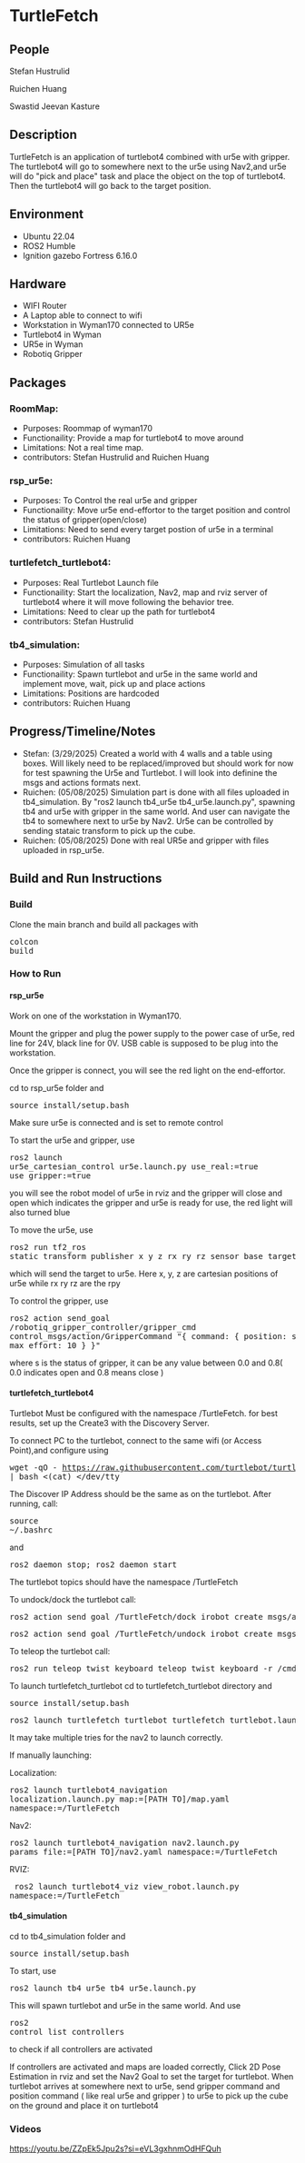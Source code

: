 # TurtleFetch
## People
Stefan Hustrulid

Ruichen Huang

Swastid Jeevan Kasture

## Description
TurtleFetch is an application of turtlebot4 combined with ur5e with gripper. The turtlebot4 will go to somewhere next to the ur5e using Nav2,and ur5e will do "pick and place" task and place the object on the top of turtlebot4. Then the turtlebot4 will go back to the target position.

## Environment
- Ubuntu 22.04
- ROS2 Humble
- Ignition gazebo Fortress 6.16.0

## Hardware
- WIFI Router
- A Laptop able to connect to wifi
- Workstation in Wyman170 connected to UR5e
- Turtlebot4 in Wyman
- UR5e in Wyman
- Robotiq Gripper

## Packages
### RoomMap: 
- Purposes:
Roommap of wyman170
- Functionaility:
Provide a map for turtlebot4 to move around
- Limitations:
Not a real time map.
- contributors:
Stefan Hustrulid and Ruichen Huang

### rsp_ur5e: 
- Purposes:
To Control the real ur5e and gripper
- Functionaility:
Move ur5e end-effortor to the target position and control the status of gripper(open/close)
- Limitations:
Need to send every target postion of ur5e in a terminal
- contributors:
Ruichen Huang

### turtlefetch_turtlebot4: 
- Purposes:
Real Turtlebot Launch file
- Functionaility:
Start the localization, Nav2, map and rviz server of turtlebot4 where it will move following the behavior tree.
- Limitations:
Need to clear up the path for turtlebot4
- contributors:
Stefan Hustrulid

### tb4_simulation: 
- Purposes:
Simulation of all tasks
- Functionaility:
Spawn turtlebot and ur5e in the same world and implement move, wait, pick up and place actions
- Limitations:
Positions are hardcoded
- contributors:
Ruichen Huang

## Progress/Timeline/Notes
- Stefan: (3/29/2025) Created a world with 4 walls and a table using boxes. Will likely need to be replaced/improved but should work for now for test spawning the Ur5e and Turtlebot. I will look into definine the msgs and actions formats next.
- Ruichen: (05/08/2025) Simulation part is done with all files uploaded in tb4_simulation. By "ros2 launch tb4_ur5e tb4_ur5e.launch.py", spawning tb4 and ur5e with gripper in the same world. And user can navigate the tb4 to somewhere next to ur5e by Nav2. Ur5e can be controlled by sending stataic transform to pick up the cube.
- Ruichen: (05/08/2025) Done with real UR5e and gripper with files uploaded in rsp_ur5e.

## Build and Run Instructions
### Build
Clone the main branch and build all packages with <pre>colcon build</pre>
### How to Run
#### rsp_ur5e
Work on one of the workstation in Wyman170.

Mount the gripper and plug the power supply to the power case of ur5e, red line for 24V, black line for 0V. USB cable is supposed to be plug into the workstation.

Once the gripper is connect, you will see the red light on the end-effortor.

cd to rsp_ur5e folder and <pre>source install/setup.bash</pre>
Make sure ur5e is connected and is set to remote control

To start the ur5e and gripper, use <pre>ros2 launch ur5e_cartesian_control ur5e.launch.py use_real:=true use_gripper:=true</pre>
you will see the robot model of ur5e in rviz and the gripper will close and open which indicates the gripper and ur5e is ready for use, the red light will also turned blue

To move the ur5e, use <pre>ros2 run tf2_ros static_transform_publisher x y z rx ry rz sensor_base target</pre>
which will send the target to ur5e. Here x, y, z are cartesian positions of ur5e while rx ry rz are the rpy

To control the gripper, use <pre>ros2 action send_goal   /robotiq_gripper_controller/gripper_cmd   control_msgs/action/GripperCommand   "{ command: { position: s, max_effort: 10 } }"</pre>
where s is the status of gripper, it can be any value between 0.0 and 0.8( 0.0 indicates open and 0.8 means close )

#### turtlefetch_turtlebot4
Turtlebot Must be configured with the namespace /TurtleFetch. for best results, set up the Create3 with the Discovery Server.

To connect PC to the turtlebot, connect to the same wifi (or Access Point),and configure using <pre>wget -qO - https://raw.githubusercontent.com/turtlebot/turtlebot4_setup/humble/turtlebot4_discovery/configure_discovery.sh | bash <(cat) </dev/tty</pre>
The Discover IP Address should be the same as on the turtlebot.
After running, call: <pre>source ~/.bashrc</pre> and <pre>ros2 daemon stop; ros2 daemon start</pre>
The turtlebot topics should have the namespace /TurtleFetch

To undock/dock the turtlebot call:
<pre>ros2 action send_goal /TurtleFetch/dock irobot_create_msgs/action/Dock "{}"</pre>
<pre>ros2 action send_goal /TurtleFetch/undock irobot_create_msgs/action/Undock "{}"</pre>

To teleop the turtlebot call:
<pre>ros2 run teleop_twist_keyboard teleop_twist_keyboard -r /cmd_vel:=/TurtleFetch/cmd_vel</pre>

To launch turtlefetch_turtlebot cd to turtlefetch_turtlebot directory and <pre>source install/setup.bash</pre>
<pre>ros2 launch turtlefetch_turtlebot turtlefetch_turtlebot.launch.py</pre>

It may take multiple tries for the nav2 to launch correctly.

If manually launching:

Localization: <pre>ros2 launch turtlebot4_navigation localization.launch.py map:=[PATH TO]/map.yaml namespace:=/TurtleFetch</pre>

Nav2: <pre>ros2 launch turtlebot4_navigation nav2.launch.py params_file:=[PATH TO]/nav2.yaml namespace:=/TurtleFetch</pre>

RVIZ: <pre> ros2 launch turtlebot4_viz view_robot.launch.py namespace:=/TurtleFetch</pre>

#### tb4_simulation
cd to tb4_simulation folder and <pre>source install/setup.bash</pre>
To start, use <pre>ros2 launch tb4_ur5e tb4_ur5e.launch.py</pre>
This will spawn turtlebot and ur5e in the same world. And use <pre>ros2 control list_controllers</pre> to check if all controllers are activated

If controllers are activated and maps are loaded correctly, Click 2D Pose Estimation in rviz and set the Nav2 Goal to set the target for turtlebot. When turtlebot arrives at somewhere next to ur5e, send gripper command and position command ( like real ur5e and gripper ) to ur5e to pick up the cube on the ground and place it on turtlebot4

### Videos
https://youtu.be/ZZpEk5Jpu2s?si=eVL3gxhnmOdHFQuh
